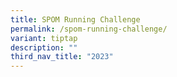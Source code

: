 ```yaml
---
title: SPOM Running Challenge
permalink: /spom-running-challenge/
variant: tiptap
description: ""
third_nav_title: "2023"
---
```

